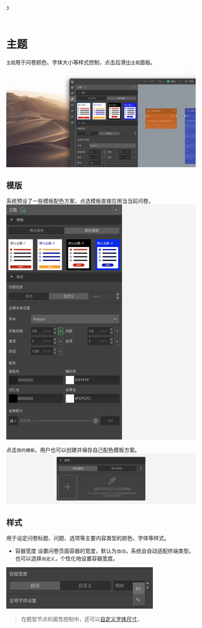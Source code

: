 ```index
3
```
```tag

```
```summary

```
# 主题

`主题`用于问卷颜色、字体大小等样式控制，点击后滑出`主题`面板。
<img src='../assets/03components/03theme/theme-cn.jpg'>

## 模版
系统预设了一些模板配色方案，点选模板直接应用当当前问卷。
<img src='../assets/03components/03theme/standard-theme.png'>

点击`我的模板`，用户也可以创建并保存自己配色模板方案。
<img src='../assets/03components/03theme/my-theme.png'>

## 样式
用于设定问卷标题、问题、选项等主要内容类型的颜色、字体等样式。

+ 容器宽度
设置问卷页面容器的宽度，默认为`自动`，系统会自动适配终端类型。也可以选择`自定义`，个性化地设置容器宽度。

<img src='../assets/03components/03theme/containerunit.jpg'>
  
> 在题型节点的属性控制中，还可以[自定义字体尺寸](../../12layoutAndTheme/questionLayoutSetting/02userdefinedFontSize.md)。

